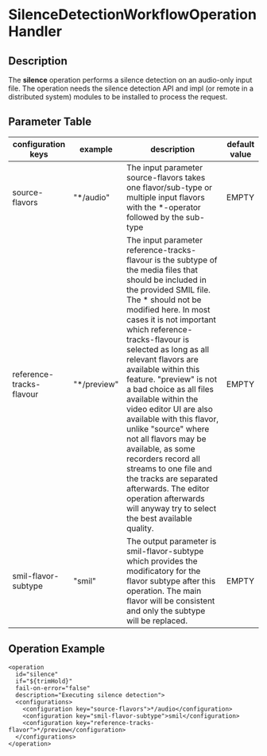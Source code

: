 # SilenceDetectionWorkflowOperationHandler

## Description
The **silence** operation performs a silence detection on an audio-only input file. The operation needs the silence detection API and impl (or remote in a distributed system) modules to be installed to process the request.

## Parameter Table

|configuration keys|example|description|default value|
|------------------|-------|-----------|-------------|
|source-flavors	|"*/audio"	|The input parameter source-flavors takes one flavor/sub-type or multiple input flavors with the *-operator followed by the sub-type|EMPTY|
|reference-tracks-flavour	|"*/preview"	|The input parameter reference-tracks-flavour is the subtype of the media files that should be included in the provided SMIL file. The * should not be modified here. In most cases it is not important which reference-tracks-flavour is selected as long as all relevant flavors are available within this feature. "preview" is not a bad choice as all files available within the video editor UI are also available with this flavor, unlike "source" where not all flavors may be available, as some recorders record all streams to one file and the tracks are separated afterwards. The editor operation afterwards will anyway try to select the best available quality.|	EMPTY|
|smil-flavor-subtype|"smil"|The output parameter is smil-flavor-subtype which provides the modificatory for the flavor subtype after this operation. The main flavor will be consistent and only the subtype will be replaced. |EMPTY|
 
## Operation Example
 
    <operation
      id="silence"
      if="${trimHold}"
      fail-on-error="false"
      description="Executing silence detection">
      <configurations>
        <configuration key="source-flavors">*/audio</configuration>
        <configuration key="smil-flavor-subtype">smil</configuration>
        <configuration key="reference-tracks-flavor">*/preview</configuration>
      </configurations>
    </operation>
